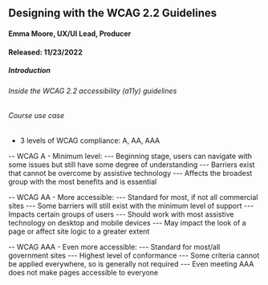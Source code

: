 ## Designing with the WCAG 2.2 Guidelines
#### Emma Moore, UX/UI Lead, Producer
#### Released: 11/23/2022

##### Introduction

###### Inside the WCAG 2.2 accessibility (a11y) guidelines

###### Course use case
- 3 levels of WCAG compliance: A, AA, AAA

-- WCAG A - Minimum level:
--- Beginning stage, users can navigate with some issues but still have some degree of understanding
--- Barriers exist that cannot be overcome by assistive technology
--- Affects the broadest group with the most benefits and is essential

-- WCAG AA - More accessible:
--- Standard for most, if not all commercial sites
--- Some barriers will still exist with the minimum level of support
--- Impacts certain groups of users
--- Should work with most assistive technology on desktop and mobile devices
--- May impact the look of a page or affect site logic to a greater extent

-- WCAG AAA - Even more accessible:
--- Standard for most/all government sites
--- Highest level of conformance
--- Some criteria cannot be applied everywhere, so is generally not required
--- Even meeting AAA does not make pages accessible to everyone
